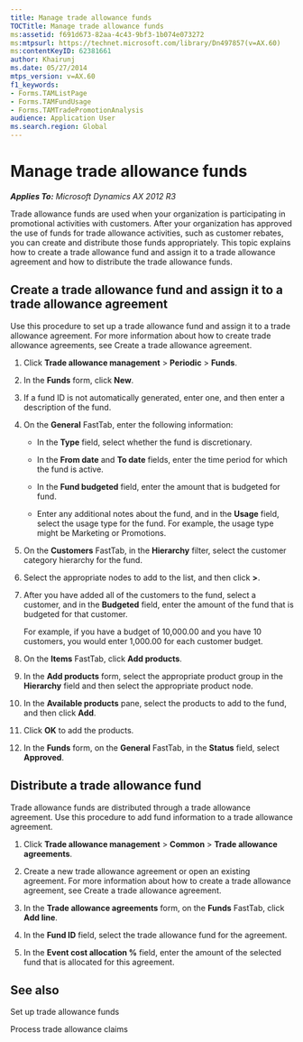 ```yaml
---
title: Manage trade allowance funds
TOCTitle: Manage trade allowance funds
ms:assetid: f691d673-82aa-4c43-9bf3-1b074e073272
ms:mtpsurl: https://technet.microsoft.com/library/Dn497857(v=AX.60)
ms:contentKeyID: 62381661
author: Khairunj
ms.date: 05/27/2014
mtps_version: v=AX.60
f1_keywords:
- Forms.TAMListPage
- Forms.TAMFundUsage
- Forms.TAMTradePromotionAnalysis
audience: Application User
ms.search.region: Global
---
```


# Manage trade allowance funds 


_**Applies To:** Microsoft Dynamics AX 2012 R3_

Trade allowance funds are used when your organization is participating in promotional activities with customers. After your organization has approved the use of funds for trade allowance activities, such as customer rebates, you can create and distribute those funds appropriately. This topic explains how to create a trade allowance fund and assign it to a trade allowance agreement and how to distribute the trade allowance funds.

## Create a trade allowance fund and assign it to a trade allowance agreement

Use this procedure to set up a trade allowance fund and assign it to a trade allowance agreement. For more information about how to create trade allowance agreements, see Create a trade allowance agreement.

1.  Click **Trade allowance management** \> **Periodic** \> **Funds**.

2.  In the **Funds** form, click **New**.

3.  If a fund ID is not automatically generated, enter one, and then enter a description of the fund.

4.  On the **General** FastTab, enter the following information:
    
      - In the **Type** field, select whether the fund is discretionary.
    
      - In the **From date** and **To date** fields, enter the time period for which the fund is active.
    
      - In the **Fund budgeted** field, enter the amount that is budgeted for fund.
    
      - Enter any additional notes about the fund, and in the **Usage** field, select the usage type for the fund. For example, the usage type might be Marketing or Promotions.

5.  On the **Customers** FastTab, in the **Hierarchy** filter, select the customer category hierarchy for the fund.

6.  Select the appropriate nodes to add to the list, and then click **\>**.

7.  After you have added all of the customers to the fund, select a customer, and in the **Budgeted** field, enter the amount of the fund that is budgeted for that customer.
    
    For example, if you have a budget of 10,000.00 and you have 10 customers, you would enter 1,000.00 for each customer budget.

8.  On the **Items** FastTab, click **Add products**.

9.  In the **Add products** form, select the appropriate product group in the **Hierarchy** field and then select the appropriate product node.

10. In the **Available products** pane, select the products to add to the fund, and then click **Add**.

11. Click **OK** to add the products.

12. In the **Funds** form, on the **General** FastTab, in the **Status** field, select **Approved**.

## Distribute a trade allowance fund

Trade allowance funds are distributed through a trade allowance agreement. Use this procedure to add fund information to a trade allowance agreement.

1.  Click **Trade allowance management** \> **Common** \> **Trade allowance agreements**.

2.  Create a new trade allowance agreement or open an existing agreement. For more information about how to create a trade allowance agreement, see Create a trade allowance agreement.

3.  In the **Trade allowance agreements** form, on the **Funds** FastTab, click **Add line**.

4.  In the **Fund ID** field, select the trade allowance fund for the agreement.

5.  In the **Event cost allocation %** field, enter the amount of the selected fund that is allocated for this agreement.

## See also

Set up trade allowance funds

Process trade allowance claims

  



